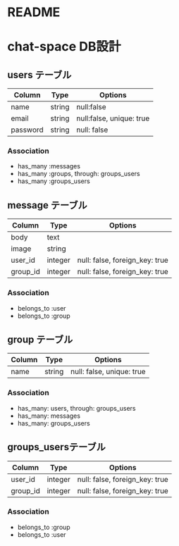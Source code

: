 # README

# chat-space DB設計

## users テーブル
|Column|Type|Options|
|------|----|-------|
|name|string|null:false|
|email|string|null:false, unique: true|
|password|string|null: false|

### Association
- has_many :messages
- has_many :groups, through: groups_users
- has_many :groups_users


## message テーブル
|Column|Type|Options|
|------|----|-------|
|body|text|
|image|string|
|user_id|integer|null: false, foreign_key: true|
|group_id|integer|null: false, foreign_key: true|

### Association
- belongs_to :user
- belongs_to :group


## group テーブル
|Column|Type|Options|
|------|----|-------|
|name|string|null: false, unique: true|

### Association
- has_many: users, through: groups_users
- has_many: messages
- has_many: groups_users


## groups_usersテーブル

|Column|Type|Options|
|------|----|-------|
|user_id|integer|null: false, foreign_key: true|
|group_id|integer|null: false, foreign_key: true|

### Association
- belongs_to :group
- belongs_to :user

